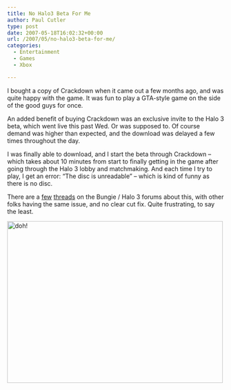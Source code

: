 ```yaml
---
title: No Halo3 Beta For Me
author: Paul Cutler
type: post
date: 2007-05-18T16:02:32+00:00
url: /2007/05/no-halo3-beta-for-me/
categories:
  - Entertainment
  - Games
  - Xbox

---
```

I bought a copy of Crackdown when it came out a few months ago, and was quite happy with the game. It was fun to play a GTA-style game on the side of the good guys for once.

An added benefit of buying Crackdown was an exclusive invite to the Halo 3 beta, which went live this past Wed. Or was supposed to. Of course demand was higher than expected, and the download was delayed a few times throughout the day.

I was finally able to download, and I start the beta through Crackdown &#8211; which takes about 10 minutes from start to finally getting in the game after going through the Halo 3 lobby and matchmaking. And each time I try to play, I get an error: &#8220;The disc is unreadable&#8221; &#8211; which is kind of funny as there is no disc.

There are a [few][1] [threads][2] on the Bungie / Halo 3 forums about this, with other folks having the same issue, and no clear cut fix. Quite frustrating, to say the least.

[<img src="https://i2.wp.com/farm1.static.flickr.com/211/502817545_dc9e7896e3.jpg?resize=500%2C375" width="500" height="375" alt="doh!" data-recalc-dims="1" />][3]

 [1]: http://www.bungie.net/Forums/posts.aspx?postID=10787368
 [2]: http://www.bungie.net/Forums/posts.aspx?postID=10918577&v%20iewreplies=true#end
 [3]: http://www.flickr.com/photos/silwenae/502817545/ "Photo Sharing"